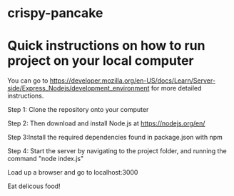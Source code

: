 # crispy-pancake

# Quick instructions on how to run project on your local computer

You can go to https://developer.mozilla.org/en-US/docs/Learn/Server-side/Express_Nodejs/development_environment for more detailed instructions.


Step 1: Clone the repository onto your computer

Step 2: Then download and install Node.js at https://nodejs.org/en/

Step 3:Install the required dependencies found in package.json with npm

Step 4: Start the server by navigating to the project folder, and running the command "node index.js"

Load up a browser and go to localhost:3000

Eat delicous food!
